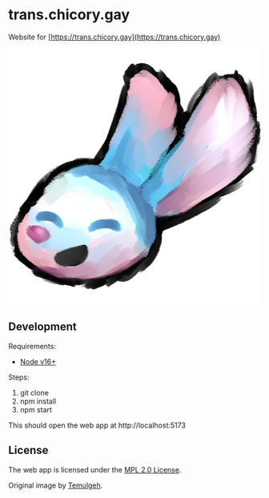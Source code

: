 # trans.chicory.gay

Website for [https://trans.chicory.gay](https://trans.chicory.gay)

<img alt="Trans Chicory" src="public/trans_hare.png" width="512" height="512" />

## Development

Requirements:

- [Node v16+](https://nodejs.org)

Steps:

1. git clone
2. npm install
3. npm start

This should open the web app at http://localhost:5173

## License

The web app is licensed under the [MPL 2.0 License](https://www.mozilla.org/en-US/MPL/2.0/).

Original image by [Temulgeh](https://twitter.com/Temulgeh).
